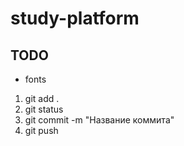 # study-platform

## TODO

* fonts

1) git add .
2) git status
3) git commit -m "Название коммита"
4) git push